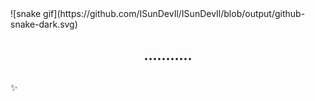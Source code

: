 <div align="center">
  
</div>
![snake gif](https://github.com/ISunDevIl/ISunDevIl/blob/output/github-snake-dark.svg)
<h2 align="center">...........</h2>

###

<h2 align="left"> </h2>

###

<p align="left">✨ </p>

###


###

<div align="center">
  
</div>

###
<picture>
   
</picture>
